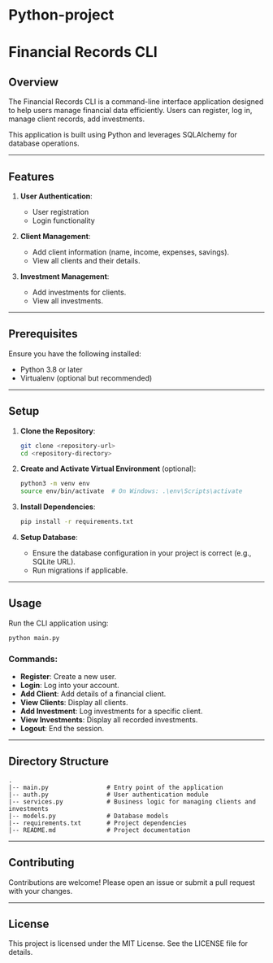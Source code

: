 # Python-project
# Financial Records CLI

## Overview

The Financial Records CLI is a command-line interface application designed to help users manage financial data efficiently. Users can register, log in, manage client records, add investments.

This application is built using Python and leverages SQLAlchemy for database operations.

---

## Features

1. **User Authentication**:
    - User registration
    - Login functionality
    

2. **Client Management**:
    - Add client information (name, income, expenses, savings).
    - View all clients and their details.

3. **Investment Management**:
    - Add investments for clients.
    - View all investments.

---

## Prerequisites

Ensure you have the following installed:

- Python 3.8 or later
- Virtualenv (optional but recommended)

---

## Setup

1. **Clone the Repository**:
    ```bash
    git clone <repository-url>
    cd <repository-directory>
    ```

2. **Create and Activate Virtual Environment** (optional):
    ```bash
    python3 -m venv env
    source env/bin/activate  # On Windows: .\env\Scripts\activate
    ```

3. **Install Dependencies**:
    ```bash
    pip install -r requirements.txt
    ```

4. **Setup Database**:
    - Ensure the database configuration in your project is correct (e.g., SQLite URL).
    - Run migrations if applicable.

---

## Usage

Run the CLI application using:

```bash
python main.py
```

### Commands:

- **Register**: Create a new user.
- **Login**: Log into your account.
- **Add Client**: Add details of a financial client.
- **View Clients**: Display all clients.
- **Add Investment**: Log investments for a specific client.
- **View Investments**: Display all recorded investments.
- **Logout**: End the session.

---

## Directory Structure

```
.
|-- main.py                # Entry point of the application
|-- auth.py                # User authentication module
|-- services.py            # Business logic for managing clients and investments
|-- models.py              # Database models
|-- requirements.txt       # Project dependencies
|-- README.md              # Project documentation
```

---

## Contributing

Contributions are welcome! Please open an issue or submit a pull request with your changes.

---

## License

This project is licensed under the MIT License. See the LICENSE file for details.

